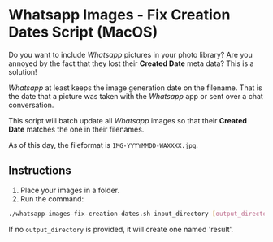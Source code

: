 # Whatsapp Images - Fix Creation Dates Script (MacOS)

Do you want to include *Whatsapp* pictures in your photo library? Are you annoyed by the fact that they lost their **Created Date** meta data? This is a solution!

*Whatsapp* at least keeps the image generation date on the filename. That is the date that a picture was taken with the *Whatsapp* app or sent over a chat conversation.

This script will batch update all *Whatsapp* images so that their **Created Date** matches the one in their filenames.

As of this day, the fileformat is `IMG-YYYYMMDD-WAXXXX.jpg`.

## Instructions

1. Place your images in a folder.
2. Run the command:

```bash
./whatsapp-images-fix-creation-dates.sh input_directory [output_directory]
```

If no `output_directory` is provided, it will create one named 'result'.
